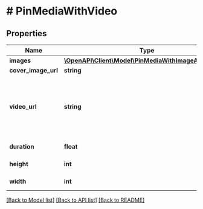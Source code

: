 # # PinMediaWithVideo

## Properties

Name | Type | Description | Notes
------------ | ------------- | ------------- | -------------
**images** | [**\OpenAPI\Client\Model\PinMediaWithImageAllOfImages**](PinMediaWithImageAllOfImages.md) |  | [optional]
**cover_image_url** | **string** |  | [optional]
**video_url** | **string** | Video url (720p). &lt;/p&gt;&lt;strong&gt;Note:&lt;/strong&gt; This field is limited and not available to all apps. | [optional]
**duration** | **float** | Duration (in milliseconds) | [optional]
**height** | **int** | Height (in pixels) | [optional]
**width** | **int** | Width (in pixels) | [optional]

[[Back to Model list]](../../README.md#models) [[Back to API list]](../../README.md#endpoints) [[Back to README]](../../README.md)
